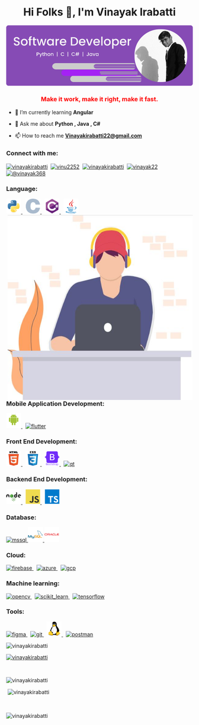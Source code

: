<h1 align="center">Hi Folks 👋, I'm Vinayak Irabatti</h1>



![MasterHead](https://github.com/Vinayakirabatti/Vinayakirabatti/blob/main/protfolio.jpg)
<h3 align="center" style="color:red;">Make it work, make it right, make it fast.</h3>


- 🌱 I’m currently learning **Angular**

- 💬 Ask me about **Python , Java , C#**

- 📫 How to reach me **Vinayakirabatti22@gmail.com**

<h3 align="left">Connect with me:</h3>
<p align="left">
<a href="https://linkedin.com/in/vinayakirabatti" target="blank"><img align="center" src="https://cdn.jsdelivr.net/npm/simple-icons@3.0.1/icons/linkedin.svg" alt="vinayakirabatti" height="30" width="40" /></a>&nbsp;
<a href="https://www.codechef.com/users/vinu2252" target="blank"><img align="center" src="https://cdn.jsdelivr.net/npm/simple-icons@3.1.0/icons/codechef.svg" alt="vinu2252" height="30" width="40" /></a>&nbsp;
<a href="https://www.hackerrank.com/vinayakirabatti" target="blank"><img align="center" src="https://cdn.jsdelivr.net/npm/simple-icons@3.0.1/icons/hackerrank.svg" alt="vinayakirabatti" height="30" width="40" /></a>&nbsp;
<a href="https://codeforces.com/profile/vinayak22" target="blank"><img align="center" src="https://cdn.jsdelivr.net/npm/simple-icons@3.0.1/icons/codeforces.svg" alt="vinayak22" height="30" width="40" /></a>&nbsp;
<a href="https://www.hackerearth.com/@vinayak368" target="blank"><img align="center" src="https://cdn.jsdelivr.net/npm/simple-icons@3.0.1/icons/hackerearth.svg" alt="@vinayak368" height="30" width="40" /></a>
</p>



<h3 align="left">Language:</h3>
<p align="left"> 
<a href="https://www.python.org" target="_blank"> 
<img src="https://raw.githubusercontent.com/devicons/devicon/master/icons/python/python-original.svg" alt="python" width="40" height="40"/> </a> 
&nbsp;
<a href="https://www.cprogramming.com/" target="_blank"> 
<img src="https://raw.githubusercontent.com/devicons/devicon/master/icons/c/c-original.svg" alt="c" width="40" height="40"/> </a>
&nbsp;
<a href="https://www.w3schools.com/cs/" target="_blank"> 
<img src="https://raw.githubusercontent.com/devicons/devicon/master/icons/csharp/csharp-original.svg" alt="csharp" width="40" height="40"/> </a> 
&nbsp;

<a href="https://www.java.com" target="_blank">
<img src="https://raw.githubusercontent.com/devicons/devicon/master/icons/java/java-original.svg" alt="java" width="40" height="40"/> </a> 
<img align="right" alt="f0" width="500" height="500" src="https://github.com/Vinayakirabatti/Vinayakirabatti/blob/main/Capture.JPG"/>
<br>


<h3 align="left">Mobile Application Development:</h3>
<p align="left">
<a href="https://developer.android.com" target="_blank"> 
<img src="https://raw.githubusercontent.com/devicons/devicon/master/icons/android/android-original-wordmark.svg" alt="android" width="40" height="40"/> </a>
&nbsp;
<a href="https://flutter.dev" target="_blank"> 
<img src="https://www.vectorlogo.zone/logos/flutterio/flutterio-icon.svg" alt="flutter" width="40" height="40"/> </a> 



<h3 align="left">Front End Development:</h3>
<p align="left">
<a href="https://www.w3.org/html/" target="_blank"> 
<img src="https://raw.githubusercontent.com/devicons/devicon/master/icons/html5/html5-original-wordmark.svg" alt="html5" width="40" height="40"/> </a> 
&nbsp;
<a href="https://www.w3schools.com/css/" target="_blank"> 
<img src="https://raw.githubusercontent.com/devicons/devicon/master/icons/css3/css3-original-wordmark.svg" alt="css3" width="40" height="40"/> </a> 
&nbsp;
<a href="https://getbootstrap.com" target="_blank"> 
<img src="https://raw.githubusercontent.com/devicons/devicon/master/icons/bootstrap/bootstrap-plain-wordmark.svg" alt="bootstrap" width="40" height="40"/> </a> 
&nbsp;
<a href="https://www.qt.io/" target="_blank"> 
<img src="https://upload.wikimedia.org/wikipedia/commons/0/0b/Qt_logo_2016.svg" alt="qt" width="40" height="40"/> </a> 



<h3 align="left">Backend End Development:</h3>
<p align="left">
<a href="https://nodejs.org" target="_blank"> 
<img src="https://raw.githubusercontent.com/devicons/devicon/master/icons/nodejs/nodejs-original-wordmark.svg" alt="nodejs" width="40" height="40"/> </a> 
&nbsp;
<a href="https://developer.mozilla.org/en-US/docs/Web/JavaScript" target="_blank"> 
<img src="https://raw.githubusercontent.com/devicons/devicon/master/icons/javascript/javascript-original.svg" alt="javascript" width="40" height="40"/> </a> 
&nbsp;
<a href="https://www.typescriptlang.org/" target="_blank">
<img src="https://raw.githubusercontent.com/devicons/devicon/master/icons/typescript/typescript-original.svg" alt="typescript" width="40" height="40"/> </a> </p>


<h3 align="left">Database:</h3>
<p align="left"> 
<a href="https://www.microsoft.com/en-us/sql-server" target="_blank">
<img src="https://cdn.worldvectorlogo.com/logos/microsoft-sql-server.svg" alt="mssql" width="40" height="40"/> </a> 
<a href="https://www.mysql.com/" target="_blank"> 
<img src="https://raw.githubusercontent.com/devicons/devicon/master/icons/mysql/mysql-original-wordmark.svg" alt="mysql" width="40" height="40"/> </a> 

<a href="https://www.oracle.com/" target="_blank"> 
<img src="https://raw.githubusercontent.com/devicons/devicon/master/icons/oracle/oracle-original.svg" alt="oracle" width="40" height="40"/> </a> 

<h3 align="left">Cloud:</h3>
<p align="left">
<a href="https://firebase.google.com/" target="_blank"> 
<img src="https://www.vectorlogo.zone/logos/firebase/firebase-icon.svg" alt="firebase" width="40" height="40"/> </a> 
&nbsp;
<a href="https://azure.microsoft.com/en-in/" target="_blank"> 
<img src="https://www.vectorlogo.zone/logos/microsoft_azure/microsoft_azure-icon.svg" alt="azure" width="40" height="40"/> </a> 
&nbsp;
<a href="https://cloud.google.com" target="_blank"> 
<img src="https://www.vectorlogo.zone/logos/google_cloud/google_cloud-icon.svg" alt="gcp" width="40" height="40"/> </a> 

<h3 align="left">Machine learning:</h3>
<p align="left"> 
<a href="https://opencv.org/" target="_blank"> 
<img src="https://www.vectorlogo.zone/logos/opencv/opencv-icon.svg" alt="opencv" width="40" height="40"/> </a> 
&nbsp;
<a href="https://scikit-learn.org/" target="_blank"> 
<img src="https://upload.wikimedia.org/wikipedia/commons/0/05/Scikit_learn_logo_small.svg" alt="scikit_learn" width="40" height="40"/> </a> 
&nbsp;
<a href="https://www.tensorflow.org" target="_blank"> 
<img src="https://www.vectorlogo.zone/logos/tensorflow/tensorflow-icon.svg" alt="tensorflow" width="40" height="40"/> </a> 





<h3 align="left">Tools:</h3>
<p align="left"> 
<a href="https://www.figma.com/" target="_blank"> 
<img src="https://www.vectorlogo.zone/logos/figma/figma-icon.svg" alt="figma" width="40" height="40"/> </a> 
&nbsp;
<a href="https://git-scm.com/" target="_blank">
<img src="https://www.vectorlogo.zone/logos/git-scm/git-scm-icon.svg" alt="git" width="40" height="40"/> </a> 
&nbsp;
<a href="https://www.linux.org/" target="_blank"> 
<img src="https://raw.githubusercontent.com/devicons/devicon/master/icons/linux/linux-original.svg" alt="linux" width="40" height="40"/> </a> 
&nbsp;
<a href="https://postman.com" target="_blank"> 
<img src="https://www.vectorlogo.zone/logos/getpostman/getpostman-icon.svg" alt="postman" width="40" height="40"/> </a> 



<p align="left"> <img src="https://komarev.com/ghpvc/?username=vinayakirabatti&label=Profile%20views&color=0e75b6&style=flat" alt="vinayakirabatti" /> </p>

<p align="left"> <a href="https://github.com/ryo-ma/github-profile-trophy"><img src="https://github-profile-trophy.vercel.app/?username=vinayakirabatti" alt="vinayakirabatti" /></a> </p>
&nbsp;
<br>

<p><img align="left" src="https://github-readme-stats.vercel.app/api/top-langs?username=vinayakirabatti&show_icons=true&locale=en&layout=compact" alt="vinayakirabatti" /></p>
<br>
<p>&nbsp;<img align="center" src="https://github-readme-stats.vercel.app/api?username=vinayakirabatti&show_icons=true&locale=en" alt="vinayakirabatti" /></p>
<br>

<p><img align="center" src="https://github-readme-streak-stats.herokuapp.com/?user=vinayakirabatti&" alt="vinayakirabatti" /></p>
